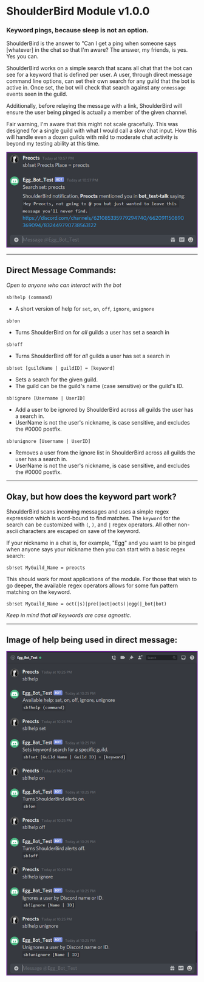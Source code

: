 # ShoulderBird Module v1.0.0

### Keyword pings, because sleep is not an option.

ShoulderBird is the answer to "Can I get a ping when someone says [whatever] in the chat so that I'm aware?  The answer, my friends, is yes. Yes you can.

ShoulderBird works on a simple search that scans all chat that the bot can see for a keyword that is defined per user. A user, through direct message command line options, can set their own search for any guild that the bot is active in.  Once set, the bot will check that search against any `onmessage` events seen in the guild.

Additionally, before relaying the message with a link, ShoulderBird will ensure the user being pinged is actually a member of the given channel.

Fair warning, I'm aware that this might not scale gracefully. This was designed for a single guild with what I would call a slow chat input. How this will handle even a dozen guilds with mild to moderate chat activity is beyond my testing ability at this time.

![Image of example ping](../img/shoulderbird_ping.png)

---

## Direct Message Commands:

*Open to anyone who can interact with the bot*

`sb!help (command)`
- A short version of help for `set`, `on`, `off`, `ignore`, `unignore`

`sb!on`
- Turns ShoulderBird on for *all* guilds a user has set a search in

`sb!off`
- Turns ShoulderBird off for *all* guilds a user has set a search in

`sb!set [guildName | guildID] = [keyword]`
- Sets a search for the given guild.
- The guild can be the guild's name (case sensitive) or the guild's ID.

`sb!ignore [Username | UserID]`
- Add a user to be ignored by ShoulderBird across all guilds the user has a search in.
- UserName is not the user's nickname, is case sensitive, and excludes the #0000 postfix.

`sb!unignore [Username | UserID]`
- Removes a user from the ignore list in ShoulderBird across all guilds the user has a search in.
- UserName is not the user's nickname, is case sensitive, and excludes the #0000 postfix.

---

## Okay, but how does the keyword part work?

ShoulderBird scans incoming messages and uses a simple regex expression which is word-bound to find matches. The `keyword` for the search can be customized with `(`, `)`, and `|` regex operators. All other non-ascii characters are escaped on save of the keyword.

If your nickname in a chat is, for example, "Egg" and you want to be pinged when anyone says your nickname then you can start with a basic regex search:

```
sb!set MyGuild_Name = preocts
```

This should work for most applications of the module. For those that wish to go deeper, the available regex operators allows for some fun pattern matching on the keyword.

```
sb!set MyGuild_Name = oct(|s)|pre(|oct|octs)|egg(|_bot|bot)
```

*Keep in mind that all keywords are case agnostic.*

---

## Image of help being used in direct message:

![Image of sb!help used in direct messages](../img/shoulderbird_help.png)
